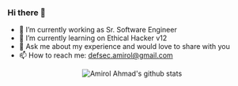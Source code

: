 ### Hi there 👋

- 🔭 I’m currently working as Sr. Software Engineer
- 🌱 I’m currently learning on Ethical Hacker v12
- 💬 Ask me about my experience and would love to share with you
- 📫 How to reach me: defsec.amirol@gmail.com

<p align="center">
  <img src="https://github-readme-stats.vercel.app/api?username=amirolahmad&count_private=true" alt="Amirol Ahmad's github stats">
</p>
